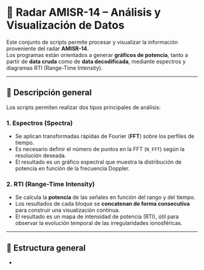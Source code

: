 # 📡 Radar AMISR-14 – Análisis y Visualización de Datos

Este conjunto de scripts permite procesar y visualizar la información proveniente del radar **AMISR-14**.  
Los programas están orientados a generar **gráficos de potencia**, tanto a partir de **data cruda** como de **data decodificada**, mediante espectros y diagramas RTI (Range-Time Intensity).

---

## 🧠 Descripción general

Los scripts permiten realizar dos tipos principales de análisis:

### 1. **Espectros (Spectra)**
- Se aplican transformadas rápidas de Fourier (**FFT**) sobre los perfiles de tiempo.
- Es necesario definir el número de puntos en la FFT (`N_FFT`) según la resolución deseada.
- El resultado es un gráfico espectral que muestra la distribución de potencia en función de la frecuencia Doppler.

### 2. **RTI (Range-Time Intensity)**
- Se calcula la **potencia** de las señales en función del rango y del tiempo.
- Los resultados de cada bloque se **concatenan de forma consecutiva** para construir una visualización continua.
- El resultado es un mapa de intensidad de potencia (RTI), útil para observar la evolución temporal de las irregularidades ionosféricas.

---

## 📂 Estructura general
-
